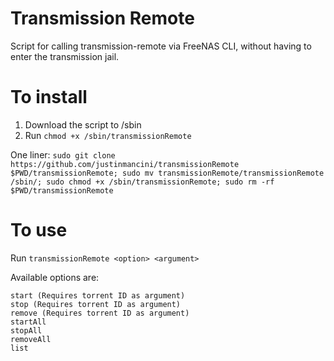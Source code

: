# Transmission Remote

Script for calling transmission-remote via FreeNAS CLI, without having to enter the transmission jail.

# To install

1. Download the script to /sbin
2. Run `chmod +x /sbin/transmissionRemote`

One liner:
`sudo git clone https://github.com/justinmancini/transmissionRemote $PWD/transmissionRemote; sudo mv transmissionRemote/transmissionRemote /sbin/; sudo chmod +x /sbin/transmissionRemote; sudo rm -rf $PWD/transmissionRemote`

# To use

Run `transmissionRemote <option> <argument>`

Available options are:

    start (Requires torrent ID as argument)
    stop (Requires torrent ID as argument)
    remove (Requires torrent ID as argument)
    startAll
    stopAll
    removeAll
    list
